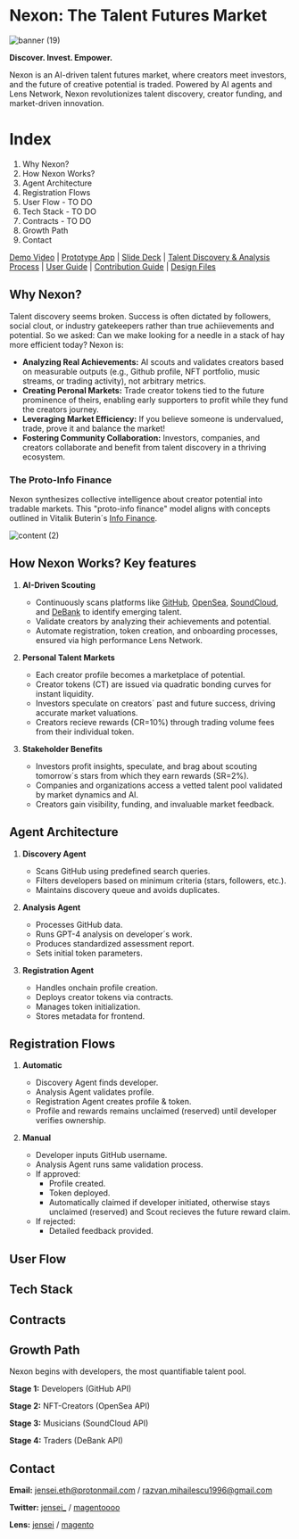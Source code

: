 # Nexon: The Talent Futures Market

![banner (19)](https://github.com/user-attachments/assets/6abb9ee9-8b39-4564-9bae-4aca8902effe)


**Discover. Invest. Empower.**

Nexon is an AI-driven talent futures market, where creators meet investors, and the future of creative potential is traded. Powered by AI agents and Lens Network, Nexon revolutionizes talent discovery, creator funding, and market-driven innovation.

# Index

1. Why Nexon?
2. How Nexon Works?
3. Agent Architecture
4. Registration Flows
5. User Flow - TO DO
6. Tech Stack - TO DO
7. Contracts - TO DO
8. Growth Path
9. Contact

[Demo Video]() | [Prototype App]() | [Slide Deck]() | [Talent Discovery & Analysis Process](https://github.com/MihRazvan/talentfi/blob/main/docs/td-ap.md) | [User Guide](https://github.com/MihRazvan/talentfi/blob/main/docs/user-guide.md) | [Contribution Guide](https://github.com/MihRazvan/talentfi/blob/main/docs/contribution-guide.md) | [Design Files](https://github.com/MihRazvan/talentfi/blob/main/docs/design-files.md)

## Why Nexon?

Talent discovery seems broken. Success is often dictated by followers, social clout, or industry gatekeepers rather than true achiievements and potential. So we asked: Can we make looking for a needle in a stack of hay more efficient today? Nexon is:
- **Analyzing Real Achievements:** AI scouts and validates creators based on measurable outputs (e.g., Github profile, NFT portfolio, music streams, or trading activity), not arbitrary metrics.
- **Creating Peronal Markets:** Trade creator tokens tied to the future prominence of theirs, enabling early supporters to profit while they fund the creators journey.
- **Leveraging Market Efficiency:** If you believe someone is undervalued, trade, prove it and balance the market!
- **Fostering Community Collaboration:** Investors, companies, and creators collaborate and benefit from talent discovery in a thriving ecosystem.

### The Proto-Info Finance

Nexon synthesizes collective intelligence about creator potential into tradable markets. This "proto-info finance" model aligns with concepts outlined in Vitalik Buterin´s [Info Finance](https://vitalik.eth.limo/general/2024/11/09/infofinance.html).

![content (2)](https://github.com/user-attachments/assets/c9513a98-9a08-41e0-8394-5fa2e05b906c)

## How Nexon Works? Key features

1. **AI-Driven Scouting**
   - Continuously scans platforms like [GitHub](https://github.com/github/rest-api-description), [OpenSea](https://docs.opensea.io/reference/api-overview), [SoundCloud](https://developers.soundcloud.com/docs/api/guide), and [DeBank](https://docs.cloud.debank.com/en) to identify emerging talent.
   - Validate creators by analyzing their achievements and potential.
   - Automate registration, token creation, and onboarding processes, ensured via high performance Lens Network.

3. **Personal Talent Markets**
   - Each creator profile becomes a marketplace of potential.
   - Creator tokens (CT) are issued via quadratic bonding curves for instant liquidity.
   - Investors speculate on creators´ past and future success, driving accurate market valuations.
   - Creators recieve rewards (CR=10%) through trading volume fees from their individual token.
  
4. **Stakeholder Benefits**
   - Investors profit insights, speculate, and brag about scouting tomorrow´s stars from which they earn rewards (SR=2%).
   - Companies and organizations access a vetted talent pool validated by market dynamics and AI.
   - Creators gain visibility, funding, and invaluable market feedback.
  
## Agent Architecture

1. **Discovery Agent**
   - Scans GitHub using predefined search queries.
   - Filters developers based on minimum criteria (stars, followers, etc.).
   - Maintains discovery queue and avoids duplicates.
  
2. **Analysis Agent**
   - Processes GitHub data.
   - Runs GPT-4 analysis on developer´s work.
   - Produces standardized assessment report.
   - Sets initial token parameters.

3. **Registration Agent**
   - Handles onchain profile creation.
   - Deploys creator tokens via contracts.
   - Manages token initialization.
   - Stores metadata for frontend.

## Registration Flows

1. **Automatic**
   - Discovery Agent finds developer.
   - Analysis Agent validates profile.
   - Registration Agent creates profile & token.
   - Profile and rewards remains unclaimed (reserved) until developer verifies ownership.

2. **Manual**
   - Developer inputs GitHub username.
   - Analysis Agent runs same validation process.
   - If approved:
       - Profile created.
       - Token deployed.
       - Automatically claimed if developer initiated, otherwise stays unclaimed (reserved) and Scout recieves the future reward claim.
   - If rejected:
       - Detailed feedback provided.

## User Flow

## Tech Stack

## Contracts

## Growth Path

Nexon begins with developers, the most quantifiable talent pool.

**Stage 1:** Developers (GitHub API)

**Stage 2:** NFT-Creators (OpenSea API)

**Stage 3:** Musicians (SoundCloud API)

**Stage 4:** Traders (DeBank API)

## Contact

**Email:** jensei.eth@protonmail.com / razvan.mihailescu1996@gmail.com

**Twitter:** [jensei_](https://x.com/jensei_) / [magentoooo](https://x.com/magentoooo)

**Lens:** [jensei](https://www.lensfrens.xyz/jensei) / [magento](https://www.lensfrens.xyz/magento)

